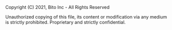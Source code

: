 Copyright (C) 2021, Bito Inc - All Rights Reserved

Unauthorized copying of this file, its content or modification via any medium is strictly prohibited.
Proprietary and strictly confidential.